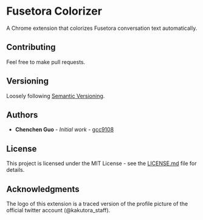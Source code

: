 # Fusetora Colorizer
A Chrome extension that colorizes Fusetora conversation text automatically.

## Contributing
Feel free to make pull requests.

## Versioning
Loosely following [Semantic Versioning](http://semver.org/).

## Authors
* **Chenchen Guo** - *Initial work* - [gcc9108](https://github.com/gcc9108)

## License
This project is licensed under the MIT License - see the [LICENSE.md](LICENSE.md) file for details.

## Acknowledgments
The logo of this extension is a traced version of the profile picture of the official twitter account (@kakutora\_staff).

